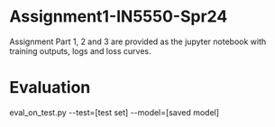 # Assignment1-IN5550-Spr24
Assignment Part 1, 2 and 3 are provided as the jupyter notebook with training outputs, logs and loss curves.

# Evaluation
eval_on_test.py --test=[test set] --model=[saved model]

